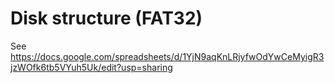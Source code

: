 # Disk structure (FAT32)

See https://docs.google.com/spreadsheets/d/1YjN9aqKnLRjyfwOdYwCeMyigR3jzWOfk6tb5VYuh5Uk/edit?usp=sharing